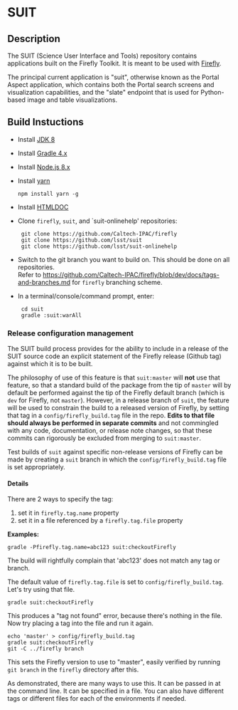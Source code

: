 # SUIT 


## Description
The SUIT (Science User Interface and Tools) repository contains applications built on the Firefly Toolkit.
It is meant to be used with [Firefly](https://github.com/Caltech-IPAC/firefly).

The principal current application is "suit", otherwise known as the Portal Aspect application, which
contains both the Portal search screens and visualization capabilities, and the "slate" endpoint that
is used for Python-based image and table visualizations.


## Build Instuctions
 
 - Install [JDK 8](http://www.oracle.com/technetwork/java/javase/downloads/jdk8-downloads-2133151.html)   
   
 - Install [Gradle 4.x](https://gradle.org/install/)
 
 - Install [Node.js 8.x](https://nodejs.org/en/download/)
 
 - Install [yarn](https://yarnpkg.com/)
 
       npm install yarn -g

 - Install [HTMLDOC](https://www.msweet.org/htmldoc/)

 - Clone `firefly`, `suit`, and `suit-onlinehelp' repositories:

        git clone https://github.com/Caltech-IPAC/firefly
        git clone https://github.com/lsst/suit
        git clone https://github.com/lsst/suit-onlinehelp
      
 - Switch to the git branch you want to build on.  This should be done on all repositories.  
   Refer to https://github.com/Caltech-IPAC/firefly/blob/dev/docs/tags-and-branches.md for `firefly` branching scheme.
   
 - In a terminal/console/command prompt, enter:
 
        cd suit
        gradle :suit:warAll
   
### Release configuration management

The SUIT build process provides for the ability to include in a release of the SUIT source code an explicit statement of the Firefly release (Github tag) against which it is to be built.

The philosophy of use of this feature is that `suit:master` will **not** use that feature, so that a standard build of the package from the tip of `master` will by default be performed against the tip of the Firefly default branch (which is `dev` for Firefly, not `master`).
However, in a release branch of `suit`, the feature will be used to constrain the build to a released version of Firefly, by setting that tag in a `config/firefly_build.tag` file in the repo.
**Edits to that file should always be performed in separate commits** and not commingled with any code, documentation, or release note changes, so that these commits can rigorously be excluded from merging to `suit:master`.

Test builds of `suit` against specific non-release versions of Firefly can be made by creating a `suit` branch in which the `config/firefly_build.tag` file is set appropriately.

#### Details

There are 2 ways to specify the tag:

1. set it in `firefly.tag.name` property
2. set it in a file referenced by a `firefly.tag.file` property

**Examples:**

`gradle -Pfirefly.tag.name=abc123 suit:checkoutFirefly`

The build will rightfully complain that 'abc123' does not match any tag or branch.

The default value of `firefly.tag.file` is set to `config/firefly_build.tag`.
Let's try using that file.

`gradle suit:checkoutFirefly`

This produces a "tag not found" error, because there's nothing in the file.
Now try placing a tag into the file and run it again.

```
echo 'master' > config/firefly_build.tag
gradle suit:checkoutFirefly
git -C ../firefly branch
```

This sets the Firefly version to use to "master", easily verified by running `git branch` in the `firefly` directory after this.

As demonstrated, there are many ways to use this.
It can be passed in at the command line.
It can be specified in a file.
You can also have different tags or different files for each of the environments if needed.
